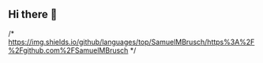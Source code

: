 ## Hi there 👋
/*
https://img.shields.io/github/languages/top/SamuelMBrusch/https%3A%2F%2Fgithub.com%2FSamuelMBrusch
*/
